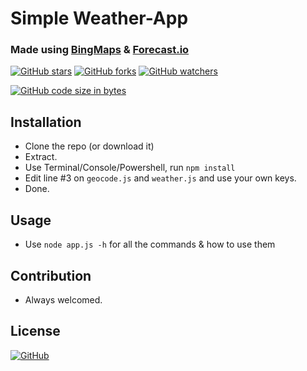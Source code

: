 # Simple Weather-App
### Made using [BingMaps](https://www.bingmapsportal.com/) & [Forecast.io](https://darksky.net/forecast)
[![GitHub stars](https://img.shields.io/github/stars/SirAnxiousALot/weather-app?style=for-the-badge)](#)
[![GitHub forks](https://img.shields.io/github/forks/SirAnxiousALot/weather-app?style=for-the-badge)](#)
[![GitHub watchers](https://img.shields.io/github/watchers/SirAnxiousALot/weather-app?style=for-the-badge)](#)

[![GitHub code size in bytes](https://img.shields.io/github/languages/code-size/SirAnxiousALot/weather-app?style=for-the-badge)](#)


## Installation
- Clone the repo (or download it)
- Extract.
- Use Terminal/Console/Powershell, run ```npm install```
- Edit line #3 on ```geocode.js``` and ```weather.js``` and use your own keys.
- Done.

## Usage
- Use ```node app.js -h``` for all the commands & how to use them

## Contribution
- Always welcomed.

## License
[![GitHub](https://img.shields.io/github/license/SirAnxiousALot/weather-app?style=for-the-badge)](https://github.com/SirAnxiousALot/weather-app/blob/master/LICENSE.md)
